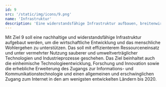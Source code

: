```yaml
---
id: 9
src: '/static/img/icons/9.png'
name: 'Infrastruktur'
description: 'Eine widerstandsfähige Infrastruktur aufbauen, breitenwirksame und nachhaltige Industrialisierung fördern und Innovationen unterstützen'
---
```

Mit Ziel 9 soll eine nachhaltige und widerstandsfähige Infrastruktur aufgebaut werden, um die 
wirtschaftliche Entwicklung und das menschliche Wohlergehen zu unterstützen. Das soll mit effizienterem 
Ressourceneinsatz und unter vermehrter Nutzung sauberer und umweltverträglicher Technologien und 
Industrieprozesse geschehen. Das Ziel beinhaltet auch die einheimische Technologieentwicklung, Forschung 
und Innovation sowie die erhebliche Erweiterung des Zugangs zur Informations- und 
Kommunikationstechnologie und einen allgemeinen und erschwinglichen Zugang zum Internet in den am 
wenigsten entwickelten Ländern bis 2020.
